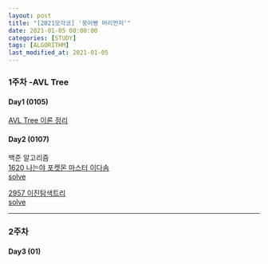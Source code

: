 ```yaml
---
layout: post
title: "[2021모각코] '붕어빵 머리먼저'"
date: 2021-01-05 00:00:00
categories: [STUDY]
tags: [ALGORITHM]
last_modified_at: 2021-01-05
---
```


### 1주차 -AVL Tree

#### Day1 (0105)

[AVL Tree 이론 정리]()

#### Day2 (0107)

백준 알고리즘
<br>[1620 나는야 포켓몬 마스터 이다솜](https://www.acmicpc.net/problem/1620)
<br>[solve]()

[2957 이진탐색트리](https://www.acmicpc.net/problem/2957)
<br>[solve]()

---

### 2주차

#### Day3 (01)


<br>
<br>



